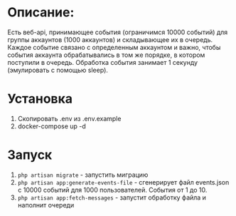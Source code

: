 # Описание:
Есть веб-api, принимающее события (ограничимся 10000 событий) для группы аккаунтов (1000 аккаунтов) и складывающее их в очередь.
Каждое событие связано с определенным аккаунтом и важно, чтобы события аккаунта обрабатывались в том же порядке, в котором поступили в очередь. Обработка события занимает 1 секунду (эмулировать с помощью sleep).

# Установка
1. Скопировать .env из .env.example
2. docker-compose up -d

# Запуск
1. `php artisan migrate` - запустить миграцию
2. `php artisan app:generate-events-file` - сгенерирует файл events.json c 10000 событий для 1000 пользователей. События от 1 до 10.
3. `php artisan app:fetch-messages` - запустит обработку файла и наполнит очереди
